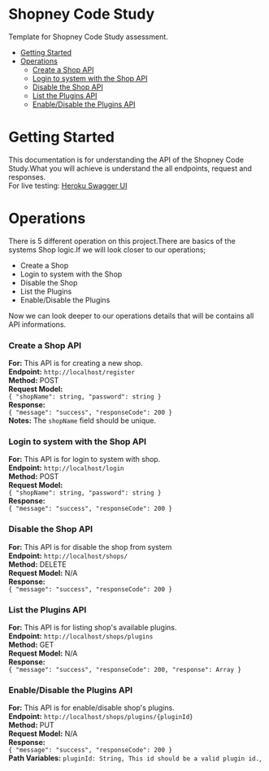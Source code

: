 # Shopney Code Study
Template for Shopney Code Study assessment.

  - [Getting Started](https://github.com/mahirsayilir/shopney-code-study#getting-started)
  - [Operations](https://github.com/mahirsayilir/shopney-code-study#operations)
    - [Create a Shop API](https://github.com/mahirsayilir/shopney-code-study#create-a-shop-api)
    - [Login to system with the Shop API](https://github.com/mahirsayilir/shopney-code-study#login-to-system-with-the-shop-api)
    - [Disable the Shop API](https://github.com/mahirsayilir/shopney-code-study#disable-the-shop-api)
    - [List the Plugins API](https://github.com/mahirsayilir/shopney-code-study#list-the-plugins-api)
    - [Enable/Disable the Plugins API](https://github.com/mahirsayilir/shopney-code-study#enabledisable-the-plugins-api)

# Getting Started
This documentation is for understanding the API of the Shopney Code Study.What you will achieve is understand the all endpoints, request and responses.<br>
For live testing: [Heroku Swagger UI](https://obscure-dawn-09348.herokuapp.com/swagger-ui.html#/)

# Operations
There is 5 different operation on this project.There are basics of the systems Shop logic.If we will look closer to our operations;

  - Create a Shop
  - Login to system with the Shop
  - Disable the Shop
  - List the Plugins
  - Enable/Disable the Plugins

Now we can look deeper to our operations details that will be contains all API informations.

### Create a Shop API
<b>For:</b> This API is for creating a new shop. <br>
<b>Endpoint:</b> `http://localhost/register` <br>
<b>Method:</b> POST <br>
<b>Request Model:</b> <br>
`
{
  "shopName": string,
  "password": string
}
` <br>
<b>Response:</b> <br>
`
{
  "message": "success",
  "responseCode": 200
}
` <br>
<b>Notes:</b> The `shopName` field should be unique.

### Login to system with the Shop API
<b>For:</b> This API is for login to system with shop. <br>
<b>Endpoint:</b> `http://localhost/login` <br>
<b>Method:</b> POST <br>
<b>Request Model:</b> <br>
`
{
  "shopName": string,
  "password": string
}
` <br>
<b>Response:</b> <br>
`
{
  "message": "success",
  "responseCode": 200
}
` <br>

### Disable the Shop API
<b>For:</b> This API is for disable the shop from system <br>
<b>Endpoint:</b> `http://localhost/shops/` <br>
<b>Method:</b> DELETE <br>
<b>Request Model:</b> N/A<br>
<b>Response:</b> <br>
`
{
  "message": "success",
  "responseCode": 200
}
` <br>

### List the Plugins API
<b>For:</b> This API is for listing shop's available plugins. <br>
<b>Endpoint:</b> `http://localhost/shops/plugins` <br>
<b>Method:</b> GET <br>
<b>Request Model:</b> N/A<br>
<b>Response:</b> <br>
`
{
  "message": "success",
  "responseCode": 200,
  "response": Array
}
` <br>

### Enable/Disable the Plugins API
<b>For:</b> This API is for enable/disable shop's plugins. <br>
<b>Endpoint:</b> `http://localhost/shops/plugins/{pluginId}` <br>
<b>Method:</b> PUT <br>
<b>Request Model:</b> N/A <br>
<b>Response:</b> <br>
`
{
  "message": "success",
  "responseCode": 200
}
` <br>
<b>Path Variables:</b> `pluginId: String, This id should be a valid plugin id.`,
